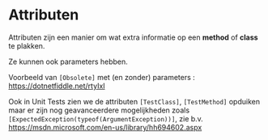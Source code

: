 # Attributen

Attributen zijn een manier om wat extra informatie op een **method** of
**class** te plakken.

Ze kunnen ook parameters hebben.

Voorbeeld van `[Obsolete]` met (en zonder) parameters :
https://dotnetfiddle.net/rtyIxI

Ook in Unit Tests zien we de attributen `[TestClass]`, `[TestMethod]` opduiken
maar er zijn nog geavanceerdere mogelijkheden zoals
`[ExpectedException(typeof(ArgumentException))]`, zie b.v.
https://msdn.microsoft.com/en-us/library/hh694602.aspx


